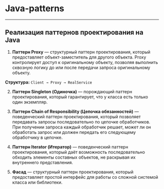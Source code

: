 # Java-patterns
<hr>

## Реализация паттернов проектирования на Java

1) <b>Паттерн Proxy</b> — структурный паттерн проектирования, который предоставляет объект-заместитель для другого объекта. Proxy контролирует доступ к оригинальному объекту, позволяя выполнить сквозную логику до или после передачи запроса оригинальному объекту.

<strong>Структура:</strong> ```Client → Proxy → RealService```

2) <b>Паттерн Singleton (Одиночка)</b> — порождающий паттерн проектирования, который гарантирует, что у класса есть только один экземпляр.


3) <b>Паттерн Chain of Responsibility (Цепочка обязанностей)</b> — поведенческий паттерн проектирования, который позволяет передавать запросы последовательно по цепочке обработчиков. При получении запроса каждый обработчик решает, может ли он обработать запрос или должен передать его следующему обработчику в цепочке.


4) <b>Паттерн Iterator (Итератор)</b> — поведенческий паттерн проектирования, который даёт возможность последовательно обходить элементы составных объектов, не раскрывая их внутреннего представления.


5) <b>Фасад</b> — структурный паттерн проектирования, который предоставляет простой интерфейс для работы со сложной системой класса или библиотеки.
